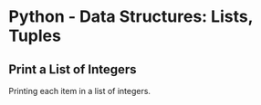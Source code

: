 # Python - Data Structures: Lists, Tuples

## Print a List of Integers
Printing each item in a list of integers.
